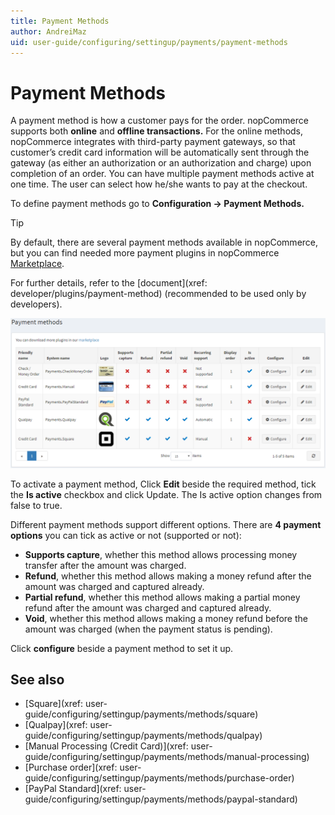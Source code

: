 ```yaml
---
title: Payment Methods
author: AndreiMaz
uid: user-guide/configuring/settingup/payments/payment-methods
---
```

# Payment Methods

A payment method is how a customer pays for the order. nopCommerce supports both **online** and **offline transactions.** For the online methods, nopCommerce integrates with third-party payment gateways, so that customer’s credit card information will be automatically sent through the gateway (as either an authorization or an authorization and charge) upon completion of an order. You can have multiple payment methods active at one time. The user can select how he/she wants to pay at the checkout.

To define payment methods go to **Configuration →  Payment Methods.**

> [!TIP]
> By default, there are several payment methods available in nopCommerce, but you can find needed more payment plugins in nopCommerce [Marketplace](https://www.nopcommerce.com/marketplace.aspx).

For further details, refer to the [document](xref: developer/plugins/payment-method) (recommended to be used only by developers).

![methods](_static/index/methods.png)

To activate a payment method, Click **Edit** beside the required method, tick the **Is active** checkbox and click Update. The Is active option changes from false to true.

 Different payment methods support different options. There are **4 payment options** you can tick as active or not (supported or not):

* **Supports capture**, whether this method allows processing money transfer after the amount was charged.
* **Refund**, whether this method allows making a money refund after the amount was charged and captured already.
* **Partial refund**, whether this method allows making a partial money refund after the amount was charged and captured already.
* **Void**, whether this method allows making a money refund before the amount was charged (when the payment status is pending).

Click **configure** beside a payment method to set it up.

## See also

* [Square](xref: user-guide/configuring/settingup/payments/methods/square)
* [Qualpay](xref: user-guide/configuring/settingup/payments/methods/qualpay)
* [Manual Processing (Credit Card)](xref: user-guide/configuring/settingup/payments/methods/manual-processing)
* [Purchase order](xref: user-guide/configuring/settingup/payments/methods/purchase-order)
* [PayPal Standard](xref: user-guide/configuring/settingup/payments/methods/paypal-standard)
